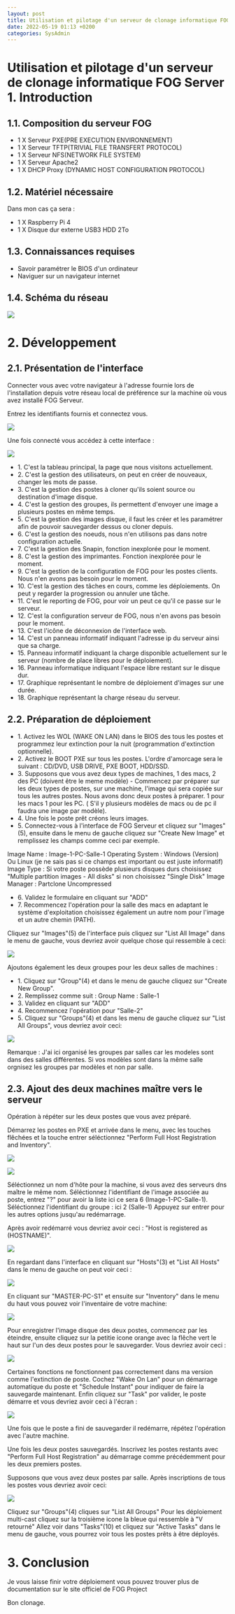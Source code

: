 ```yaml
---
layout: post
title: Utilisation et pilotage d'un serveur de clonage informatique FOG Server
date: 2022-05-19 01:13 +0200
categories: SysAdmin
---
```

Utilisation et pilotage d'un serveur de clonage informatique FOG Server
1\. Introduction
================

1.1. Composition du serveur FOG
-------------------------------

*   1 X Serveur PXE(PRE EXECUTION ENVIRONNEMENT)
*   1 X Serveur TFTP(TRIVIAL FILE TRANSFERT PROTOCOL)
*   1 X Serveur NFS(NETWORK FILE SYSTEM)
*   1 X Serveur Apache2
*   1 X DHCP Proxy (DYNAMIC HOST CONFIGURATION PROTOCOL)

1.2. Matériel nécessaire
------------------------

Dans mon cas ça sera :

*   1 X Raspberry Pi 4
*   1 X Disque dur externe USB3 HDD 2To

1.3. Connaissances requises
---------------------------

*   Savoir paramétrer le BIOS d'un ordinateur
*   Naviguer sur un navigateur internet

1.4. Schéma du réseau
---------------------

![](schema.png)

2\. Développement
=================

2.1. Présentation de l'interface
--------------------------------

Connecter vous avec votre navigateur à l'adresse fournie lors de l'installation depuis votre réseau local de préférence sur la machine où vous avez installé FOG Serveur.

Entrez les identifiants fournis et connectez vous.

![](login.png)

Une fois connecté vous accédez à cette interface :

![](desc.png)

*   1\. C'est la tableau principal, la page que nous visitons actuellement.
*   2\. C'est la gestion des utilisateurs, on peut en créer de nouveaux, changer les mots de passe.
*   3\. C'est la gestion des postes à cloner qu'ils soient source ou destination d'image disque.
*   4\. C'est la gestion des groupes, ils permettent d'envoyer une image a plusieurs postes en même temps.
*   5\. C'est la gestion des images disque, il faut les créer et les paramétrer afin de pouvoir sauvegarder dessus ou cloner depuis.
*   6\. C'est la gestion des noeuds, nous n'en utilisons pas dans notre configuration actuelle.
*   7\. C'est la gestion des Snapin, fonction inexplorée pour le moment.
*   8\. C'est la gestion des imprimantes. Fonction inexplorée pour le moment.
*   9\. C'est la gestion de la configuration de FOG pour les postes clients. Nous n'en avons pas besoin pour le moment.
*   10\. C'est la gestion des tâches en cours, comme les déploiements. On peut y regarder la progression ou annuler une tâche.
*   11\. C'est le reporting de FOG, pour voir un peut ce qu'il ce passe sur le serveur.
*   12\. C'est la configuration serveur de FOG, nous n'en avons pas besoin pour le moment.
*   13\. C'est l'icône de déconnexion de l'interface web.
*   14\. C'est un panneau informatif indiquant l'adresse ip du serveur ainsi que sa charge.
*   15\. Panneau informatif indiquant la charge disponible actuellement sur le serveur (nombre de place libres pour le déploiement).
*   16\. Panneau informatique indiquant l'espace libre restant sur le disque dur.
*   17\. Graphique représentant le nombre de déploiement d'images sur une durée.
*   18\. Graphique représentant la charge réseau du serveur.

2.2. Préparation de déploiement
-------------------------------

*   1\. Activez les WOL (WAKE ON LAN) dans le BIOS des tous les postes et programmez leur extinction pour la nuit (programmation d'extinction optionnelle).
*   2\. Activez le BOOT PXE sur tous les postes. L'ordre d'amorcage sera le suivant : CD/DVD, USB DRIVE, PXE BOOT, HDD/SSD.
*   3\. Supposons que vous avez deux types de machines, 1 des macs, 2 des PC (doivent être le meme modèle) - Commencez par préparer sur les deux types de postes, sur une machine, l'image qui sera copiée sur tous les autres postes. Nous avons donc deux postes à préparer. 1 pour les macs 1 pour les PC. ( S'il y plusieurs modèles de macs ou de pc il faudra une image par modèle).
*   4\. Une fois le poste prêt créons leurs images.
*   5\. Connectez-vous à l'interface de FOG Serveur et cliquez sur "Images"(5), ensuite dans le menu de gauche cliquez sur "Create New Image" et remplissez les champs comme ceci par exemple.

Image Name : Image-1-PC-Salle-1 Operating System : Windows (Version) Ou Linux (je ne sais pas si ce champs est important ou est juste informatif) Image Type : Si votre poste possède plusieurs disques durs choisissez "Multiple partition images - All disks" si non choisissez "Single Disk" Image Manager : Partclone Uncompressed

*   6\. Validez le formulaire en cliquant sur "ADD"
*   7\. Recommencez l'opération pour la salle des macs en adaptant le système d'exploitation choisissez également un autre nom pour l'image et un autre chemin (PATH).

Cliquez sur "Images"(5) de l'interface puis cliquez sur "List All Image" dans le menu de gauche, vous devriez avoir quelque chose qui ressemble à ceci:

![](clone.png)

Ajoutons également les deux groupes pour les deux salles de machines :

*   1\. Cliquez sur "Group"(4) et dans le menu de gauche cliquez sur "Create New Group".
*   2\. Remplissez comme suit : Group Name : Salle-1
*   3\. Validez en cliquant sur "ADD"
*   4\. Recommencez l'opération pour "Salle-2"
*   5\. Cliquez sur "Groups"(4) et dans les menu de gauche cliquez sur "List All Groups", vous devriez avoir ceci:

![](clone2.png)

Remarque : J'ai ici organisé les groupes par salles car les modeles sont dans des salles différentes. Si vos modèles sont dans la même salle orgnisez les groupes par modèles et non par salle.

2.3. Ajout des deux machines maître vers le serveur
---------------------------------------------------

Opération à répéter sur les deux postes que vous avez préparé.

Démarrez les postes en PXE et arrivée dans le menu, avec les touches flêchées et la touche entrer séléctionnez "Perform Full Host Registration and Inventory".

![](registered.png)

![](config.png)

Séléctionnez un nom d'hôte pour la machine, si vous avez des serveurs dns maître le même nom. Séléctionnez l'identifiant de l'image associée au poste, entrez "?" pour avoir la liste ici ce sera 6 (Image-1-PC-Salle-1). Séléctionnez l'identifiant du groupe : ici 2 (Salle-1) Appuyez sur entrer pour les autres options jusqu'au redémarrage.

Après avoir redémarré vous devriez avoir ceci : "Host is registered as (HOSTNAME)".

![](boothdd.png)

En regardant dans l'interface en cliquant sur "Hosts"(3) et "List All Hosts" dans le menu de gauche on peut voir ceci :

![](registered2.png)

En cliquant sur "MASTER-PC-S1" et ensuite sur "Inventory" dans le menu du haut vous pouvez voir l'inventaire de votre machine:

![](inv.png)

Pour enregistrer l'image disque des deux postes, commencez par les éteindre, ensuite cliquez sur la petitie icone orange avec la flêche vert le haut sur l'un des deux postes pour le sauvegarder. Vous devriez avoir ceci :

![](wol.png)

Certaines fonctions ne fonctionnent pas correctement dans ma version comme l'extinction de poste. Cochez "Wake On Lan" pour un démarrage automatique du poste et "Schedule Instant" pour indiquer de faire la sauvegarde maintenant. Enfin cliquez sur "Task" por valider, le poste démarre et vous devriez avoir ceci à l'écran :

![](copy.png)

Une fois que le poste a fini de sauvegarder il redémarre, répétez l'opération avec l'autre machine.

Une fois les deux postes sauvegardés. Inscrivez les postes restants avec "Perform Full Host Registration" au démarrage comme précédemment pour les deux premiers postes.

Supposons que vous avez deux postes par salle. Après inscriptions de tous les postes vous devriez avoir ceci:

![](final.png)

Cliquez sur "Groups"(4) cliques sur "List All Groups" Pour les déploiement multi-cast cliquez sur la troisième icone la bleue qui ressemble à "V retourné" Allez voir dans "Tasks"(10) et cliquez sur "Active Tasks" dans le menu de gauche, vous pourrez voir tous les postes prêts à être déployés.

3\. Conclusion
==============

Je vous laisse finir votre déploiement vous pouvez trouver plus de documentation sur le site officiel de FOG Project

Bon clonage.